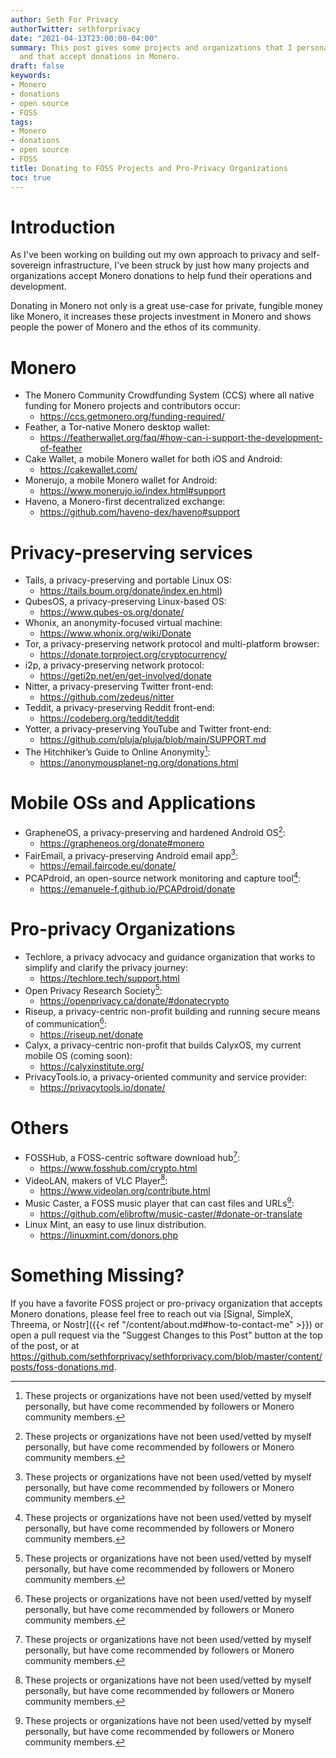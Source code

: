 ```yaml
---
author: Seth For Privacy
authorTwitter: sethforprivacy
date: "2021-04-13T23:00:00-04:00"
summary: This post gives some projects and organizations that I personally love
  and that accept donations in Monero.
draft: false
keywords:
- Monero
- donations
- open source
- FOSS
tags:
- Monero
- donations
- open source
- FOSS
title: Donating to FOSS Projects and Pro-Privacy Organizations
toc: true
---
```


# Introduction

As I've been working on building out my own approach to privacy and self-sovereign infrastructure, I've been struck by just how many projects and organizations accept Monero donations to help fund their operations and development.

Donating in Monero not only is a great use-case for private, fungible money like Monero, it increases these projects investment in Monero and shows people the power of Monero and the ethos of its community.

# Monero

- The Monero Community Crowdfunding System (CCS) where all native funding for Monero projects and contributors occur:  
  - <https://ccs.getmonero.org/funding-required/>
- Feather, a Tor-native Monero desktop wallet:  
  - <https://featherwallet.org/faq/#how-can-i-support-the-development-of-feather>
- Cake Wallet, a mobile Monero wallet for both iOS and Android:  
  - <https://cakewallet.com/>
- Monerujo, a mobile Monero wallet for Android:  
  - <https://www.monerujo.io/index.html#support>
- Haveno, a Monero-first decentralized exchange:  
  - <https://github.com/haveno-dex/haveno#support>

# Privacy-preserving services

- Tails, a privacy-preserving and portable Linux OS:
  - <https://tails.boum.org/donate/index.en.html>)
- QubesOS, a privacy-preserving Linux-based OS:
  - <https://www.qubes-os.org/donate/>
- Whonix, an anonymity-focused virtual machine:  
  - <https://www.whonix.org/wiki/Donate>
- Tor, a privacy-preserving network protocol and multi-platform browser:  
  - <https://donate.torproject.org/cryptocurrency/>
- i2p, a privacy-preserving network protocol:  
  - <https://geti2p.net/en/get-involved/donate>
- Nitter, a privacy-preserving Twitter front-end:  
  - <https://github.com/zedeus/nitter>
- Teddit, a privacy-preserving Reddit front-end:  
  - <https://codeberg.org/teddit/teddit>
- Yotter, a privacy-preserving YouTube and Twitter front-end:
  - <https://github.com/pluja/pluja/blob/main/SUPPORT.md>
- The Hitchhiker’s Guide to Online Anonymity[^1]:  
  - <https://anonymousplanet-ng.org/donations.html>

# Mobile OSs and Applications

- GrapheneOS, a privacy-preserving and hardened Android OS[^1]:  
  - <https://grapheneos.org/donate#monero>
- FairEmail, a privacy-preserving Android email app[^1]:  
  - <https://email.faircode.eu/donate/>
- PCAPdroid, an open-source network monitoring and capture tool[^1]:  
  - <https://emanuele-f.github.io/PCAPdroid/donate>

# Pro-privacy Organizations

- Techlore, a privacy advocacy and guidance organization that works to simplify and clarify the privacy journey:  
  - <https://techlore.tech/support.html>
- Open Privacy Research Society[^1]:  
  - <https://openprivacy.ca/donate/#donatecrypto>
- Riseup, a privacy-centric non-profit building and running secure means of communication[^1]:  
  - <https://riseup.net/donate>
- Calyx, a privacy-centric non-profit that builds CalyxOS, my current mobile OS (coming soon):  
  - <https://calyxinstitute.org/>
- PrivacyTools.io, a privacy-oriented community and service provider:  
  - <https://privacytools.io/donate/>

# Others

- FOSSHub, a FOSS-centric software download hub[^1]:  
  - <https://www.fosshub.com/crypto.html>
- VideoLAN, makers of VLC Player[^1]:  
  - <https://www.videolan.org/contribute.html>
- Music Caster, a FOSS music player that can cast files and URLs[^1]:
  - <https://github.com/elibroftw/music-caster/#donate-or-translate>
- Linux Mint, an easy to use linux distribution.
  - <https://linuxmint.com/donors.php>
[^1]: These projects or organizations have not been used/vetted by myself personally, but have come recommended by followers or Monero community members.

# Something Missing?

If you have a favorite FOSS project or pro-privacy organization that accepts Monero donations, please feel free to reach out via [Signal, SimpleX, Threema, or Nostr]({{< ref "/content/about.md#how-to-contact-me" >}}) or open a pull request via the "Suggest Changes to this Post" button at the top of the post, or at <https://github.com/sethforprivacy/sethforprivacy.com/blob/master/content/posts/foss-donations.md>.
